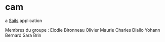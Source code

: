 # cam

a [Sails](http://sailsjs.org) application

Membres du groupe :
Elodie Bironneau
Olivier Maurie
Charles Diallo
Yohann Bernard
Sara Brin
